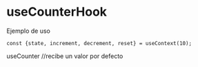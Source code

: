 # useCounterHook
Ejemplo de uso

```
const {state, increment, decrement, reset} = useContext(10);
```

useCounter //recibe un valor por defecto